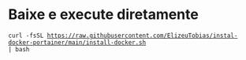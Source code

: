 # Baixe e execute diretamente
<code>curl -fsSL https://raw.githubusercontent.com/ElizeuTobias/instal-docker-portainer/main/install-docker.sh | bash<code/>

